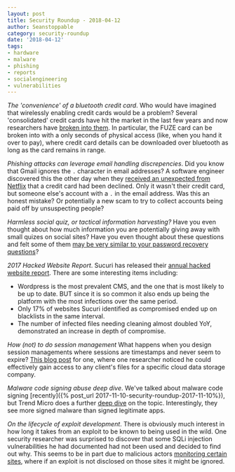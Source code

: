 ```yaml
---
layout: post
title: Security Roundup - 2018-04-12
author: Seanstoppable
category: security-roundup
date: '2018-04-12'
tags:
- hardware
- malware
- phishing
- reports
- socialengineering
- vulnerabilities
---
```


_The 'convenience' of a bluetooth credit card_. Who would have imagined that
wirelessly enabling credit cards would be a problem? Several 'consolidated'
credit cards have hit the market in the last few years and now researchers have
[broken into
them](https://hackaday.com/2018/04/08/cracking-a-bluetooth-credit-card/). In
particular, the FUZE card can be broken into with a only seconds of physical
access (like, when you hand it over to pay), where credit card details can be
downloaded over bluetooth as long as the card remains in range.

_Phishing attacks can leverage email handling discrepencies_. Did you know that
Gmail ignores the `.` character in email addresses? A software engineer
discovered this the other day when they [received an unexpected from
Netflix](https://jameshfisher.com/2018/04/07/the-dots-do-matter-how-to-scam-a-gmail-user.html)
that a credit card had been declined. Only it wasn't their credit card, but
someone else's account with a `.` in the email address. Was this an honest
mistake? Or potentially a new scam to try to collect accounts being paid off by
unsuspecting people?

_Harmless social quiz, or tactical information harvesting?_ Have you even
thought about how much information you are potentially giving away with small
quizes on social sites? Have you even thought about these questions and felt
some of them [may be very similar to your password recovery
questions](https://krebsonsecurity.com/2018/04/dont-give-away-historic-details-about-yourself/)?

_2017 Hacked Website Report_. Sucuri has released their [annual hacked website
report](https://sucuri.net/reports/Sucuri-Hacked-Report-2017.pdf). There are
some interesting items including:
  * Wordpress is the most prevalent CMS, and the one that is most likely to be
    up to date. BUT since it is so common it also ends up being the platform
    with the most infections over the same period.
  * Only 17% of websites Sucuri identified as compromised ended up on blacklists
    in the same interval.
  * The number of infected files needing cleaning almost doubled YoY,
    demonstrated an increase in depth of compromise.

_How (not) to do session management_  What happens when you design session
managements where sessions are timestamps and never seem to expire? [This blog
post](https://randywestergren.com/compromising-opendrives-cloud-storage-accounts-or-how-not-to-design-session-management/)
for one, where one researcher noticed he could effectively gain access to any
client's files for a specific cloud data storage company.

_Malware code signing abuse deep dive_. We've talked about malware code signing
[recently]({% post_url 2017-11-10-security-roundup-2017-11-10%}), but Trend
Micro does a further [deep
dive](https://blog.trendmicro.com/trendlabs-security-intelligence/understanding-code-signing-abuse-in-malware-campaigns/)
on the topic. Interestingly, they see more signed malware than signed legitimate
apps.

_On the lifecycle of exploit development_. There is obviously much interest in
how long it takes from an exploit to be known to being used in the wild. One
security researcher was surprised to discover that some SQLi injection
vulnerabilities he had documented had not been used and decided to find out why.
This seems to be in part due to malicious actors [monitoring certain
sites](https://duo.com/decipher/web-application-bugs-from-disclosure-to-exploit),
where if an exploit is not disclosed on those sites it might be ignored.
